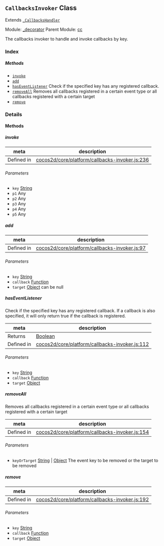 ## `CallbacksInvoker` Class

Extends [`_CallbacksHandler`](_CallbacksHandler.md)


Module: [_decorator](../modules/_decorator.md)
Parent Module: [cc](../modules/cc.md)


The callbacks invoker to handle and invoke callbacks by key.



### Index



##### Methods

  - [`invoke`](#invoke) 
  - [`add`](#add) 
  - [`hasEventListener`](#haseventlistener) Check if the specified key has any registered callback.
  - [`removeAll`](#removeall) Removes all callbacks registered in a certain event type or all callbacks registered with a certain target
  - [`remove`](#remove) 



### Details




<!-- Method Block -->
#### Methods


##### invoke



| meta | description |
|------|-------------|
| Defined in | [cocos2d/core/platform/callbacks-invoker.js:236](https://github.com/cocos-creator/engine/blob/b4415d3f111db35eb92e588d63bcb560003ea469/cocos2d/core/platform/callbacks-invoker.js#L236) |

###### Parameters
- `key` <a href="https://developer.mozilla.org/en/JavaScript/Reference/Global_Objects/String" class="crosslink external" target="_blank">String</a> 
- `p1` Any 
- `p2` Any 
- `p3` Any 
- `p4` Any 
- `p5` Any 


##### add



| meta | description |
|------|-------------|
| Defined in | [cocos2d/core/platform/callbacks-invoker.js:97](https://github.com/cocos-creator/engine/blob/b4415d3f111db35eb92e588d63bcb560003ea469/cocos2d/core/platform/callbacks-invoker.js#L97) |

###### Parameters
- `key` <a href="https://developer.mozilla.org/en/JavaScript/Reference/Global_Objects/String" class="crosslink external" target="_blank">String</a> 
- `callback` <a href="https://developer.mozilla.org/en/JavaScript/Reference/Global_Objects/Function" class="crosslink external" target="_blank">Function</a> 
- `target` <a href="https://developer.mozilla.org/en/JavaScript/Reference/Global_Objects/Object" class="crosslink external" target="_blank">Object</a> can be null


##### hasEventListener

Check if the specified key has any registered callback. If a callback is also specified,
it will only return true if the callback is registered.

| meta | description |
|------|-------------|
| Returns | <a href="https://developer.mozilla.org/en/JavaScript/Reference/Global_Objects/Boolean" class="crosslink external" target="_blank">Boolean</a> 
| Defined in | [cocos2d/core/platform/callbacks-invoker.js:112](https://github.com/cocos-creator/engine/blob/b4415d3f111db35eb92e588d63bcb560003ea469/cocos2d/core/platform/callbacks-invoker.js#L112) |

###### Parameters
- `key` <a href="https://developer.mozilla.org/en/JavaScript/Reference/Global_Objects/String" class="crosslink external" target="_blank">String</a> 
- `callback` <a href="https://developer.mozilla.org/en/JavaScript/Reference/Global_Objects/Function" class="crosslink external" target="_blank">Function</a> 
- `target` <a href="https://developer.mozilla.org/en/JavaScript/Reference/Global_Objects/Object" class="crosslink external" target="_blank">Object</a> 


##### removeAll

Removes all callbacks registered in a certain event type or all callbacks registered with a certain target

| meta | description |
|------|-------------|
| Defined in | [cocos2d/core/platform/callbacks-invoker.js:154](https://github.com/cocos-creator/engine/blob/b4415d3f111db35eb92e588d63bcb560003ea469/cocos2d/core/platform/callbacks-invoker.js#L154) |

###### Parameters
- `keyOrTarget` <a href="https://developer.mozilla.org/en/JavaScript/Reference/Global_Objects/String" class="crosslink external" target="_blank">String</a> &#124; <a href="https://developer.mozilla.org/en/JavaScript/Reference/Global_Objects/Object" class="crosslink external" target="_blank">Object</a> The event key to be removed or the target to be removed


##### remove



| meta | description |
|------|-------------|
| Defined in | [cocos2d/core/platform/callbacks-invoker.js:192](https://github.com/cocos-creator/engine/blob/b4415d3f111db35eb92e588d63bcb560003ea469/cocos2d/core/platform/callbacks-invoker.js#L192) |

###### Parameters
- `key` <a href="https://developer.mozilla.org/en/JavaScript/Reference/Global_Objects/String" class="crosslink external" target="_blank">String</a>  
- `callback` <a href="https://developer.mozilla.org/en/JavaScript/Reference/Global_Objects/Function" class="crosslink external" target="_blank">Function</a>  
- `target` <a href="https://developer.mozilla.org/en/JavaScript/Reference/Global_Objects/Object" class="crosslink external" target="_blank">Object</a>  




